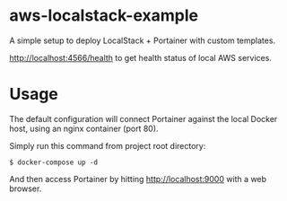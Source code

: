 # aws-localstack-example

A simple setup to deploy LocalStack + Portainer with custom templates.

[http://localhost:4566/health](http://localhost:4566/health) to get health status of local AWS services.
# Usage

The default configuration will connect Portainer against the local Docker host, using an nginx container (port 80).

Simply run this command from project root directory:

```
$ docker-compose up -d
```

And then access Portainer by hitting [http://localhost:9000](http://localhost:9000) with a web browser.


